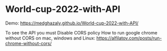 # World-cup-2022-with-API

Demo: https://medghazaly.github.io/World-cup-2022-with-API/

To see the API you must Disable CORS policy
How to run google chrome without CORS on mac, windows and Linux: https://alfilatov.com/posts/run-chrome-without-cors/



